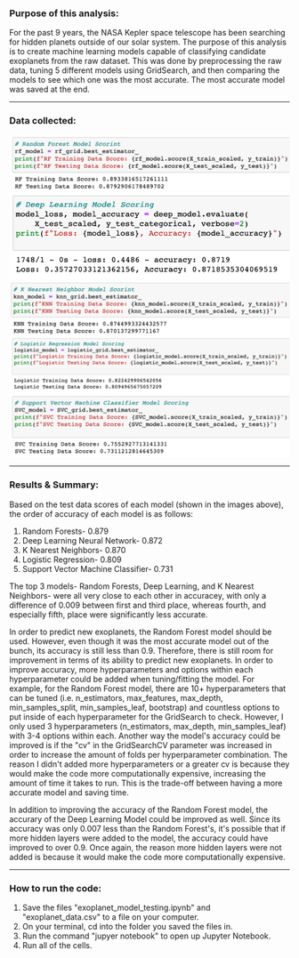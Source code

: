 ### Purpose of this analysis:
For the past 9 years, the NASA Kepler space telescope has been searching for hidden planets outside of our solar system. The purpose of this analysis is to create machine learning models capable of classifying candidate exoplanets from the raw dataset. This was done by preprocessing the raw data, tuning 5 different models using GridSearch, and then comparing the models to see which one was the most accurate. The most accurate model was saved at the end.

---

### Data collected:
![](screenshots/rf.png)
![](screenshots/dl.png)
![](screenshots/knn.png)
![](screenshots/lr.png)
![](screenshots/svm.png)

---

### Results & Summary:
Based on the test data scores of each model (shown in the images above), the order of accuracy of each model is as follows:
1. Random Forests- 0.879
1. Deep Learning Neural Network- 0.872
1. K Nearest Neighbors- 0.870
1. Logistic Regression- 0.809
1. Support Vector Machine Classifier- 0.731
<!-- end list -->
The top 3 models- Random Forests, Deep Learning, and K Nearest Neighbors- were all very close to each other in accuracey, with only a difference of 0.009 between first and third place, whereas fourth, and especially fifth, place were significantly less accurate.

In order to predict new exoplanets, the Random Forest model should be used. However, even though it was the most accurate model out of the bunch, its accuracy is still less than 0.9. Therefore, there is still room for improvement in terms of its ability to predict new exoplanets. In order to improve accuracy, more hyperparameters and options within each hyperparameter could be added when tuning/fitting the model. For example, for the Random Forest model, there are 10+ hyperparameters that can be tuned (i.e. n_estimators, max_features, max_depth, min_samples_split, min_samples_leaf, bootstrap) and countless options to put inside of each hyperparameter for the GridSearch to check. However, I only used 3 hyperparameters (n_estimators, max_depth, min_samples_leaf) with 3-4 options within each. Another way the model's accuracy could be improved is if the "cv" in the GridSearchCV parameter was increased in order to increase the amount of folds per hyperparameter combination. The reason I didn't added more hyperparameters or a greater cv is because they would make the code more computationally expensive, increasing the amount of time it takes to run. This is the trade-off between having a more accurate model and saving time.

In addition to improving the accuracy of the Random Forest model, the accurary of the Deep Learning Model could be improved as well. Since its accuracy was only 0.007 less than the Random Forest's, it's possible that if more hidden layers were added to the model, the accuracy could have improved to over 0.9. Once again, the reason more hidden layers were not added is because it would make the code more computationally expensive.

---

### How to run the code:
1. Save the files "exoplanet_model_testing.ipynb" and "exoplanet_data.csv" to a file on your computer.
1. On your terminal, cd into the folder you saved the files in.
1. Run the command "jupyer notebook" to open up Jupyter Notebook.
1. Run all of the cells.
